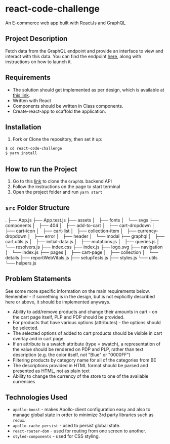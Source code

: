 # react-code-challenge

An E-commerce web app built with ReactJs and GraphQL

## Project Description

Fetch data from the GraphQL endpoint and provide an interface to view and interact with this data. You can find the endpoint [here](https://github.com/scandiweb/junior-react-endpoint), along with instructions on how to launch it.

## Requirements

- The solution should get implemented as per design, which is available at [this link](https://www.figma.com/file/MSyCAqVy1UgNap0pvqH6H3/Junior-Frontend-Test-Designs-Public?node-id=0%3A1).
- Written with React
- Components should be written in Class components.
- Create-react-app to scaffold the application.

## Installation

1. Fork or Clone the repository, then set it up:

```bash
$ cd react-code-challenge
$ yarn install
```

## How to run the Project

1. Go to this [link](https://github.com/scandiweb/junior-react-endpoint) to clone the `GraphQL` backend API
2. Follow the instructions on the page to start terminal
3. Open the project folder and run `yarn start`

## `src` Folder Structure

.
├── App.js
├── App.test.js
├── assets
│   ├── fonts
│   └── svgs
├── components
│   ├── 404
│   ├── add-to-cart
│   ├── cart-dropdown
│   ├── cart-icon
│   ├── cart-list
│   ├── collection-item
│   ├── currency-dropdown
│   ├── error
│   ├── header
│   └── modal
├── graphql
│   ├── cart.utils.js
│   ├── initial-data.js
│   ├── mutations.js
│   ├── queries.js
│   └── resolvers.js
├── index.css
├── index.js
├── logo.svg
├── navigation
│   └── index.js
├── pages
│   ├── cart-page
│   ├── collection
│   └── details
├── reportWebVitals.js
├── setupTests.js
├── styles.js
└── utils
└── helpers.js

## Problem Statements

See some more specific information on the main requirements below. Remember - if something is in the design, but is not explicitly described here or above, it should be implemented anyways.

- Ability to add/remove products and change their amounts in cart - on the cart page itself, PLP and PDP should be provided.
- For products that have various options (attributes) - the options should be selected.
- The selected options of added to cart products should be visible in cart overlay and in cart page.
- If an attribute is a swatch attribute (type = swatch), a representation of the value should be rendered on PDP and PLP, rather than text description (e.g. the color itself, not "Blue" or "0000FF")
- Filtering products by category name for all of the categories from BE
- The descriptions provided in HTML format should be parsed and presented as HTML, not as plain text
- Ability to change the currency of the store to one of the available currencies

## Technologies Used

- `apollo-boost` - makes Apollo-client configuration easy and also to manage global state in order to minimize 3rd party libraries such as `redux`.
- `apollo-cache-persist` - used to persist global state.
- `react-router-dom` - used for routing from one screen to another.
- `styled-components` - used for CSS styling.
